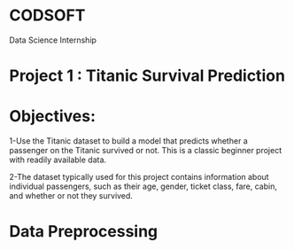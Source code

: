 # CODSOFT
Data Science Internship
# Project 1 : Titanic Survival Prediction
# Objectives: 
1-Use the Titanic dataset to build a model that predicts whether a
passenger on the Titanic survived or not. This is a classic beginner
project with readily available data.

2-The dataset typically used for this project contains information
about individual passengers, such as their age, gender, ticket
class, fare, cabin, and whether or not they survived.

# Data Preprocessing
